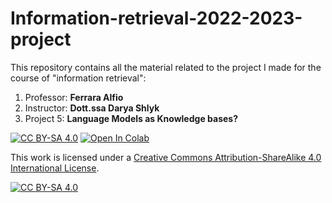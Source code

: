 # Information-retrieval-2022-2023-project

This repository contains all the material related to the project I made for the course of "information retrieval":

<ol>
<li>Professor: <b>Ferrara Alfio</b>
<li>Instructor: <b>Dott.ssa Darya Shlyk</b>
<li>Project 5: <b>Language Models as Knowledge bases?</b>
</ol>

[![CC BY-SA 4.0][cc-by-sa-shield]][cc-by-sa]
[![Open In Colab](https://colab.research.google.com/assets/colab-badge.svg)](https://colab.research.google.com/drive/1aUveMFAoHTSZGCTNQs8vgn0rm-W2lC26?hl=it#scrollTo=ZIxX37jGUubD)

This work is licensed under a
[Creative Commons Attribution-ShareAlike 4.0 International License][cc-by-sa].

[![CC BY-SA 4.0][cc-by-sa-image]][cc-by-sa]

[cc-by-sa]: http://creativecommons.org/licenses/by-sa/4.0/
[cc-by-sa-image]: https://licensebuttons.net/l/by-sa/4.0/88x31.png
[cc-by-sa-shield]: https://img.shields.io/badge/License-CC%20BY--SA%204.0-lightgrey.svg
